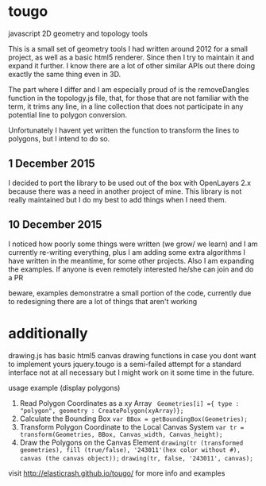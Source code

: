tougo
=====

javascript 2D geometry and topology tools

This is a small set of geometry tools I had written around 2012 for a small project, as well as a basic html5
renderer. Since then I try to maintain it and expand it further. I know there are a lot of other similar APIs out there doing exactly the same thing even in 3D.

The part where I differ and I am especially proud of is the removeDangles function in the topology.js file, that, for those that are not familiar with the term, it trims any line, in a line collection that does not participate in any potential line to polygon conversion.

Unfortunately I havent yet written the function to transform the lines to polygons, but I intend to do so.

## 1 December 2015

I decided to port the library to be used out of the box with OpenLayers 2.x because there was a need in another project of mine. This library is not really maintained but I do my best to add things when I need them.

## 10 December 2015

I noticed how poorly some things were written (we grow/ we learn) and I am currently re-writing everything, plus I am adding some extra algorithms I have written in the meantime, for some other projects. Also I am expanding the examples. If anyone is even remotely interested he/she can join and do a PR

beware, examples demonstratre a small portion of the code, currently due to redesigning there are a lot of things that aren't working 

additionally
=====
drawing.js has basic html5 canvas drawing functions in case you dont want to implement yours
jquery.tougo is a semi-failed attempt for a standard interface not at all necessary but I might work on it some time in the future.


usage example (display polygons)

1. Read Polygon Coordinates as a xy Array
``` Geometries[i] ={ type : "polygon", geometry : CreatePolygon(xyArray)};```
2. Calculate the Bounding Box
```var BBox = getBoundingBox(Geometries);```
3. Transform Polygon Coordinate to the Local Canvas System
```var tr = transform(Geometries, BBox, Canvas_width, Canvas_height);```
4. Draw the Polygons on the Canvas Element
```drawing(tr (transformed geometries), fill (true/false), '243011'(hex color without #), canvas (the canvas object));```
```drawing(tr, false, '243011', canvas);```

visit http://elasticrash.github.io/tougo/ for more info and examples
